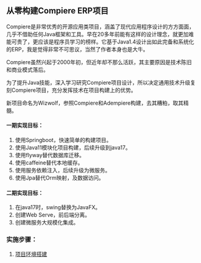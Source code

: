 ## 从零构建Compiere ERP项目

Compiere是非常优秀的开源应用类项目，涵盖了现代应用程序设计的方方面面，几乎不借助任何Java框架和工具。早在20多年前能有这样的设计理念，就更加难能可贵了，更应该是程序员学习的榜样。它基于Java1.4设计出如此完备和系统化的ERP，我是觉得非常不可思议，当然了作者本身也是大牛。

Compiere虽然兴起于2000年初，但近年却不那么活跃，其主要原因是技术陈旧和商业模式落后。

为了提升Java技能，深入学习研究Compiere项目设计，所以决定通用技术升级复刻Compiere项目，充分发挥技术在项目构建上的优势。

新项目命名为Wizwolf，参照Compiere和Adempiere构建，去其糟粕，取其精髓。

#### 一期实现目标：
1. 使用Springboot，快速简单的构建项目。
2. 使用Java11模块化项目构建，后续升级到java17。
3. 使用flyway替代数据库迁移。
4. 使用caffeine替代本地缓存。
5. 使用服务依赖注入，后续升级为微服务。
6. 使用Jpa替代Orm映射，及数据访问。

#### 二期实现目标：
1. 在java17时，swing替换为JavaFX。
2. 创建Web Serve，前后端分离。
3. 创建微服务大规模化集成。

### 实施步骤：
1. [项目环境搭建](doc/readme01.md)